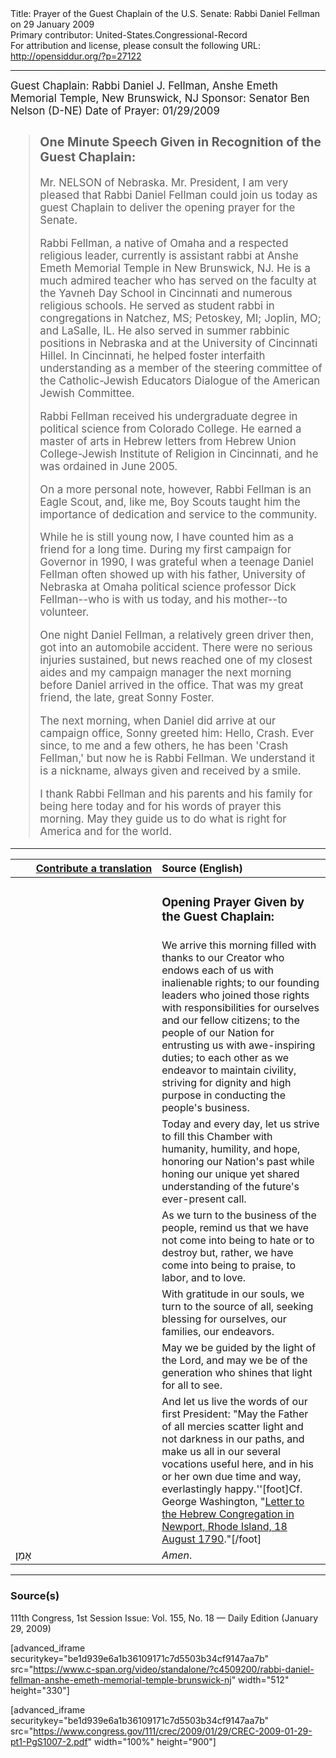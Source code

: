 <html>
<head></head>
<body>
Title: Prayer of the Guest Chaplain of the U.S. Senate: Rabbi Daniel Fellman on 29 January 2009<br />
Primary contributor: United-States.Congressional-Record<br />
For attribution and license, please consult the following URL: <a href="http://opensiddur.org/?p=27122">http://opensiddur.org/?p=27122</a>
<p />
<hr />

<div class="english" style="font-size:1.2em;">
Guest Chaplain: Rabbi Daniel J. Fellman, Anshe Emeth Memorial Temple, New Brunswick, NJ
Sponsor: Senator Ben Nelson (D-NE)
Date of Prayer: 01/29/2009

<blockquote>
<h3>One Minute Speech Given in Recognition of the Guest Chaplain:</h3>

Mr. NELSON of Nebraska. Mr. President, I am very pleased that Rabbi Daniel Fellman could join us today as guest Chaplain to deliver the opening prayer for the Senate.

Rabbi Fellman, a native of Omaha and a respected religious leader, currently is assistant rabbi at Anshe Emeth Memorial Temple in New Brunswick, NJ. He is a much admired teacher who has served on the faculty at the Yavneh Day School in Cincinnati and numerous religious schools. He served as student rabbi in congregations in Natchez, MS; Petoskey, MI; Joplin, MO; and LaSalle, IL. He also served in summer rabbinic positions in Nebraska and at the University of Cincinnati Hillel. In Cincinnati, he helped foster interfaith understanding as a member of the steering committee of the Catholic-Jewish Educators Dialogue of the American Jewish Committee.

Rabbi Fellman received his undergraduate degree in political science from Colorado College. He earned a master of arts in Hebrew letters from Hebrew Union College-Jewish Institute of Religion in Cincinnati, and he was ordained in June 2005.

On a more personal note, however, Rabbi Fellman is an Eagle Scout, and, like me, Boy Scouts taught him the importance of dedication and service to the community.

While he is still young now, I have counted him as a friend for a long time. During my first campaign for Governor in 1990, I was grateful when a teenage Daniel Fellman often showed up with his father, University of Nebraska at Omaha political science professor Dick Fellman--who is with us today, and his mother--to volunteer.

One night Daniel Fellman, a relatively green driver then, got into an automobile accident. There were no serious injuries sustained, but news reached one of my closest aides and my campaign manager the next morning before Daniel arrived in the office. That was my great friend, the late, great Sonny Foster.

The next morning, when Daniel did arrive at our campaign office, Sonny greeted him: Hello, Crash. Ever since, to me and a few others, he has been 'Crash Fellman,' but now he is Rabbi Fellman. We understand it is a nickname, always given and received by a smile.

I thank Rabbi Fellman and his parents and his family for being here today and for his words of prayer this morning. May they guide us to do what is right for America and for the world.
</blockquote>
</div>

<hr />

<table style="margin-left: auto;margin-right: auto;" class="draggable">
<thead><tr><th id="x" style="text-align: right;"><a href="/contributing/upload/">Contribute a translation</a></th><th style="text-align: left;">Source (English)</th></tr></thead>
<tbody>
<tr><td style="vertical-align:top;" width="46%">
<div class="liturgy"><span lang="he">

</span></div></td>
 
<td style="vertical-align:top;" width="53%">
<div class="english">
<h3>Opening Prayer Given by the Guest Chaplain:</h3>
</div></td></tr>

<tr><td style="vertical-align:top;" width="46%">
<div class="liturgy"><span lang="he">

</span></div></td>
 
<td style="vertical-align:top;" width="53%">
<div class="english">
We arrive this morning 
filled with thanks to our Creator 
who endows each of us with inalienable rights; 
to our founding leaders 
who joined those rights with responsibilities 
for ourselves and our fellow citizens; 
to the people of our Nation 
for entrusting us with awe-inspiring duties; 
to each other 
as we endeavor to maintain civility, 
striving for dignity and high purpose 
in conducting the people's business.
</div></td></tr>


<tr><td style="vertical-align:top;" width="46%">
<div class="liturgy"><span lang="he">

</span></div></td>
 
<td style="vertical-align:top;" width="53%">
<div class="english">
Today and every day, 
let us strive to fill this Chamber 
with humanity, 
humility, 
and hope, 
honoring our Nation's past 
while honing our unique 
yet shared understanding 
of the future's ever-present call.
</div></td></tr>


<tr><td style="vertical-align:top;" width="46%">
<div class="liturgy"><span lang="he">

</span></div></td>
 
<td style="vertical-align:top;" width="53%">
<div class="english">
As we turn to the business of the people, 
remind us 
that we have not come into being 
to hate 
or to destroy 
but, rather, we have come into being 
to praise, 
to labor, 
and to love.
</div></td></tr>


<tr><td style="vertical-align:top;" width="46%">
<div class="liturgy"><span lang="he">

</span></div></td>
 
<td style="vertical-align:top;" width="53%">
<div class="english">
With gratitude in our souls, 
we turn to the source of all, 
seeking blessing for ourselves, 
our families, 
our endeavors.
</div></td></tr>


<tr><td style="vertical-align:top;" width="46%">
<div class="liturgy"><span lang="he">

</span></div></td>
 
<td style="vertical-align:top;" width="53%">
<div class="english">
May we be guided by the light of the Lord, 
and may we be of the generation who shines that light 
for all to see.
</div></td></tr>


<tr><td style="vertical-align:top;" width="46%">
<div class="liturgy"><span lang="he">

</span></div></td>
 
<td style="vertical-align:top;" width="53%">
<div class="english">
And let us live the words of our first President: 
"May the Father of all mercies scatter light and not darkness in our paths, 
and make us all in our several vocations useful here, 
and in his or her own due time and way, everlastingly happy.''[foot]Cf. George Washington, "<a href="https://opensiddur.org/readings-and-sourcetexts/mekorot/non-canonical/modern/megillat-washington-a-scroll-for-thanksgiving-by-isaac-gantwerk-mayer/">Letter to the Hebrew Congregation in Newport, Rhode Island, 18 August 1790</a>."[/foot]
</div></td></tr>


<tr><td style="vertical-align:top;" width="46%">
<div class="liturgy"><span lang="he">
אָמֵן׃
</span></div></td>
 
<td style="vertical-align:top;" width="53%">
<div class="english">
<em>Amen</em>.
</div></td></tr>
</tbody></table>

<hr />

<h3>Source(s)</h3>

111th Congress, 1st Session
Issue: Vol. 155, No. 18 — Daily Edition (January 29, 2009)

[advanced_iframe securitykey="be1d939e6a1b36109171c7d5503b34cf9147aa7b" src="https://www.c-span.org/video/standalone/?c4509200/rabbi-daniel-fellman-anshe-emeth-memorial-temple-brunswick-nj" width="512" height="330"]

[advanced_iframe securitykey="be1d939e6a1b36109171c7d5503b34cf9147aa7b" src="https://www.congress.gov/111/crec/2009/01/29/CREC-2009-01-29-pt1-PgS1007-2.pdf" width="100%" height="900"]
</body>
</html>